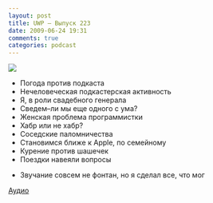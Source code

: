 ```yaml
---
layout: post
title: UWP – Выпуск 223
date: 2009-06-24 19:31
comments: true
categories: podcast
---
```

![](https://podcast.umputun.com/images/uwp/uwp223.jpg)




- Погода против подкаста
- Нечеловеческая подкастерская активность
- Я, в роли свадебного генерала
- Сведем–ли мы еще одного с ума?
- Женская проблема программистки
- Хабр или не хабр?
- Соседские паломничества
- Становимся ближе к Apple, по семейному
- Курение против шашечек
- Поездки навеяли вопросы


* Звучание совсем не фонтан, но я сделал все, что мог

[Аудио](http://archive.rucast.net/uwp/media/ump_podcast223.mp3)
<audio src="http://archive.rucast.net/uwp/media/ump_podcast223.mp3" preload="none">
